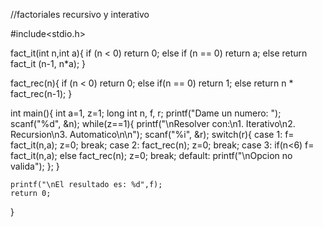 //factoriales recursivo y interativo 

#include<stdio.h>

fact_it(int n,int a){
	if (n < 0)
		return 0;
	else if (n == 0)
		return a;
	else 
		return fact_it (n-1, n*a);
}

fact_rec(n){
	if (n < 0)
		return 0;
	else if(n == 0)
		return 1;
	else 
		return n * fact_rec(n-1);
}

int main(){
	int a=1, z=1;
	long int n, f, r;
	printf("Dame un numero: ");
	scanf("%d", &n);
	while(z==1){
		printf("\nResolver con:\n1. Iterativo\n2. Recursion\n3. Automatico\n\n");
		scanf("%i", &r);
		switch(r){
			case 1:
				f= fact_it(n,a);
				z=0;
				break;
			case 2:
				fact_rec(n);
				z=0;
				break;
			case 3:
				if(n<6)
					f= fact_it(n,a);
				else
					fact_rec(n);
				z=0;
				break;
			default:
				printf("\nOpcion no valida");
		};
	}
		
	printf("\nEl resultado es: %d",f);
	return 0;
}
